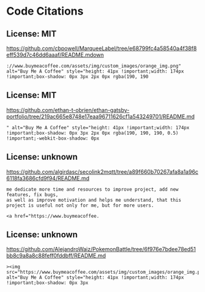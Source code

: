 # Code Citations

## License: MIT
https://github.com/cbpowell/MarqueeLabel/tree/e68799fc4a58540a4f38f8eff539d7c46dd6aaaf/README.mdown

```
://www.buymeacoffee.com/assets/img/custom_images/orange_img.png" alt="Buy Me A Coffee" style="height: 41px !important;width: 174px !important;box-shadow: 0px 3px 2px 0px rgba(190, 190
```


## License: MIT
https://github.com/ethan-t-obrien/ethan-gatsby-portfolio/tree/219ac665e8748e17eaa96711626cf1a543249701/README.md

```
" alt="Buy Me A Coffee" style="height: 41px !important;width: 174px !important;box-shadow: 0px 3px 2px 0px rgba(190, 190, 190, 0.5) !important;-webkit-box-shadow: 0px
```


## License: unknown
https://github.com/algirdasc/secolink2mqtt/tree/a89f660b70267afa8a1a96c6118fa3686cfd9f94/README.md

```
me dedicate more time and resources to improve project, add new features, fix bugs, 
as well as improve motivation and helps me understand, that this project is useful not only for me, but for more users.

<a href="https://www.buymeacoffee.
```


## License: unknown
https://github.com/AlejandroWaiz/PokemonBattle/tree/6f976e7bdee78ed51bb8c9a8a8c88feff0fddbff/README.md

```
><img src="https://www.buymeacoffee.com/assets/img/custom_images/orange_img.png" alt="Buy Me A Coffee" style="height: 41px !important;width: 174px !important;box-shadow: 0px 3px
```

